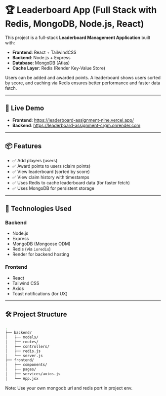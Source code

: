 # 🏆 Leaderboard App (Full Stack with Redis, MongoDB, Node.js, React)

This project is a full-stack **Leaderboard Management Application** built with:

- **Frontend**: React + TailwindCSS
- **Backend**: Node.js + Express
- **Database**: MongoDB (Atlas)
- **Cache Layer**: Redis (Render Key-Value Store)

Users can be added and awarded points. A leaderboard shows users sorted by score, and caching via Redis ensures better performance and faster data fetch.

---

## 🚀 Live Demo

- **Frontend**: https://leaderboard-assignment-nine.vercel.app/
- **Backend**: https://leaderboard-assignment-crgm.onrender.com

---

## 📦 Features

- ✅ Add players (users)
- ✅ Award points to users (claim points)
- ✅ View leaderboard (sorted by score)
- ✅ View claim history with timestamps
- ✅ Uses Redis to cache leaderboard data (for faster fetch)
- ✅ Uses MongoDB for persistent storage

---

## 🔧 Technologies Used

### Backend
- Node.js
- Express
- MongoDB (Mongoose ODM)
- Redis (via `ioredis`)
- Render for backend hosting

### Frontend
- React
- Tailwind CSS
- Axios
- Toast notifications (for UX)

---

## 🛠️ Project Structure

```bash
.
├── backend/
│   ├── models/
│   ├── routes/
│   ├── controllers/
│   ├── redis.js
│   └── server.js
├── frontend/
│   ├── components/
│   ├── pages/
│   ├── services/axios.js
│   └── App.jsx
```
Note: Use your own mongodb url and redis port in project env.
